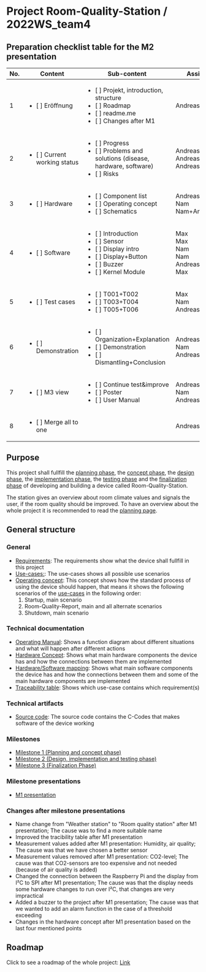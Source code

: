 # Project Room-Quality-Station / 2022WS_team4

## Preparation checklist table for the M2 presentation

|No.| Content                                        | Sub-content                                                                                                                                                   | Assigned to                             | Time       |
|---|------------------------------------------------|---------------------------------------------------------------------------------------------------------------------------------------------------------------|-----------------------------------------|------------|
| 1 |  <ul><li>[ ] Eröffnung </li></ul>              | <ul><li>[ ] Projekt, introduction, structure </li><li>[ ] Roadmap </li><li>[ ] readme.me </li><li>[ ] Changes after M1 </li></ul>                             | Andreas (complete)                      | x min      |
| 2 |  <ul><li>[ ] Current working status </li></ul> | <ul><li>[ ] Progress </li><li>[ ] Problems and solutions (disease, hardware, software) </li><li>[ ] Risks </li></ul>                                          | Andreas<br/>Andreas+Max+Nam<br/>Andreas | x min      |
| 3 |  <ul><li>[ ] Hardware </li></ul>               | <ul><li>[ ] Component list </li><li>[ ] Operating concept </li><li>[ ] Schematics </li></ul>                                                                  | Andreas<br/>Nam<br/>Nam+Andreas         | x min      |
| 4 |  <ul><li>[ ] Software </li></ul>               | <ul><li>[ ] Introduction </li><li>[ ] Sensor </li><li>[ ] Display intro </li><li>[ ] Display+Button </li><li>[ ] Buzzer </li><li>[ ] Kernel Module </li></ul> | Max<br/>Max<br/>Nam<br/>Nam<br/>Andreas<br/>Max | x min      |
| 5 |  <ul><li>[ ] Test cases </li></ul>             | <ul><li>[ ] T001+T002 </li><li>[ ] T003+T004 </li><li>[ ] T005+T006 </li></ul>                                                                                | Max<br/>Nam<br/>Andreas                 | x min      |
| 6 |  <ul><li>[ ] Demonstration </li></ul>          | <ul><li>[ ] Organization+Explanation </li><li>[ ] Demonstration </li><li>[ ] Dismantling+Conclusion</li></ul>                                                 | Andreas+Max<br/>Nam<br/>Andreas+Nam     | x min      |
| 7 |  <ul><li>[ ] M3 view </li></ul>                | <ul><li>[ ] Continue test&improve</li><li>[ ] Poster </li><li>[ ] User Manual </li></ul>                                                                      | Andreas+Max+Nam<br/>Nam<br/>Andreas     | x min      |
| 8 |  <ul><li>[ ] Merge all to one </li></ul>       |                                                                           	      									     | Andreas                                 | -      |
	

## Purpose
This project shall fullfill the [planning phase](https://gitlab.rz.htw-berlin.de/c71_cse/2022ws_team4/-/wikis/Planning), the [concept phase](https://gitlab.rz.htw-berlin.de/c71_cse/2022ws_team4/-/wikis/Concept), the [design phase](https://gitlab.rz.htw-berlin.de/c71_cse/2022ws_team4/-/wikis/Design), the [implementation phase](https://gitlab.rz.htw-berlin.de/c71_cse/2022ws_team4/-/wikis/Implementation), the [testing phase](https://gitlab.rz.htw-berlin.de/c71_cse/2022ws_team4/-/wikis/Test) and the [finalization phase](https://gitlab.rz.htw-berlin.de/c71_cse/2022ws_team4/-/wikis/Finalization) of developing and building a device called Room-Quality-Station. 

The station gives an overview about room climate values and signals the user, if the room quality should be improved.
To have an overview about the whole project it is recommended to read the [planning page](https://gitlab.rz.htw-berlin.de/c71_cse/2022ws_team4/-/wikis/Planning).

## General structure

### General
- [Requirements](https://gitlab.rz.htw-berlin.de/c71_cse/2022ws_team4/-/requirements_management/requirements): The requirements show what the device shall fullfill in this project
- [Use-cases:](https://gitlab.rz.htw-berlin.de/c71_cse/2022ws_team4/-/wikis/Concept#use-cases): The use-cases shows all possible use scenarios
- [Operating concept](https://gitlab.rz.htw-berlin.de/c71_cse/2022ws_team4/-/wikis/Design#operating-concept): This concept shows how the standard process of using the device should happen, that means it shows the following scenarios of the [use-cases](https://gitlab.rz.htw-berlin.de/c71_cse/2022ws_team4/-/wikis/Concept#use-cases) in the following order: 
    1) Startup, main scenario 
    2) Room-Quality-Report, main and all alternate scenarios 
    3) Shutdown, main scenario

### Technical documentation
- [Operating Manual](https://gitlab.rz.htw-berlin.de/c71_cse/2022ws_team4/-/wikis/Design#operating-mode-diagram): Shows a function diagram about different situations and what will happen after different actions 
- [Hardware Concept](https://gitlab.rz.htw-berlin.de/c71_cse/2022ws_team4/-/wikis/Concept#hardware-concept): Shows what main hardware components the device has and how the connections between them are implemented
- [Hardware/Software mapping](https://gitlab.rz.htw-berlin.de/c71_cse/2022ws_team4/-/wikis/Concept#hardwaresoftware-mapping): Shows what main software components the device has and how the connections between them and some of the main hardware components are implemented
- [Traceability table](https://gitlab.rz.htw-berlin.de/c71_cse/2022ws_team4/-/wikis/Concept#traceability-table): Shows which use-case contains which requirement(s)

### Technical artifacts
- [Source code](https://gitlab.rz.htw-berlin.de/c71_cse/2022ws_team4/-/tree/main/source_code/sensor): The source code contains the C-Codes that makes software of the device working

### Milestones
- [Milestone 1 (Planning and concept phase)](https://gitlab.rz.htw-berlin.de/c71_cse/2022ws_team4/-/wikis/Planning#milestone-1) 
- [Milestone 2 (Design, implementation and testing phase)](https://gitlab.rz.htw-berlin.de/c71_cse/2022ws_team4/-/wikis/Planning#milestone-2)
- [Milestone 3 (Finalization Phase)](https://gitlab.rz.htw-berlin.de/c71_cse/2022ws_team4/-/wikis/Planning#milestone-3)

### Milestone presentations
- [M1 presentation](https://gitlab.rz.htw-berlin.de/c71_cse/2022ws_team4/-/blob/main/Documentation/PCSE_M1-Vortrag_TeamD.pdf)

### Changes after milestone presentations
- Name change from "Weather station" to "Room quality station" after M1 presentation; The cause was to find a more suitable name
- Improved the tracibility table after M1 presentation
- Measurement values added after M1 presentation: Humidity, air quality; The cause was that we have chosen a better sensor
- Measurement values removed after M1 presentation: CO2-level; The cause was that CO2-sensors are too expensive and not needed (because of air quality is added)
- Changed the connection between the Raspberry Pi and the display from I²C to SPI after M1 presentation; The cause was that the display needs some hardware changes to run over I²C, that changes are very impractical
- Added a buzzer to the project after M1 presentation; The cause was that we wanted to add an alarm function in the case of a threshold exceeding
- Changes in the hardware concept after M1 presentation based on the last four mentioned points



## Roadmap
Click to see a roadmap of the whole project: [Link](https://gitlab.rz.htw-berlin.de/c71_cse/2022ws_team4/-/blob/main/Documentation/Roadmap.png)

